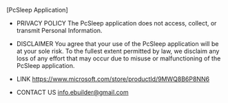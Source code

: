[PcSleep Application]

- PRIVACY POLICY
The PcSleep application does not access, collect, or transmit Personal Information.

- DISCLAIMER
You agree that your use of the PcSleep application will be at your sole risk. To the fullest extent permitted by law, we disclaim any loss of any effort that may occur due to misuse or malfunctioning of the PcSleep application.

- LINK
https://www.microsoft.com/store/productId/9MWQ8B6P8NN6

- CONTACT US
info.ebuilder@gmail.com
